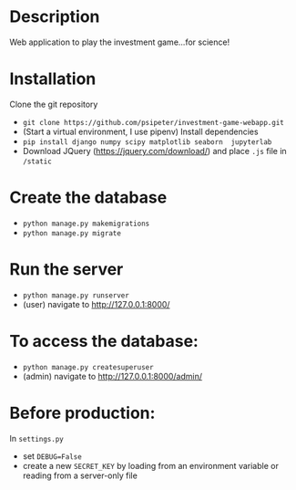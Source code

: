 # Description
Web application to play the investment game...for science!

# Installation
Clone the git repository
- ```git clone https://github.com/psipeter/investment-game-webapp.git```
- (Start a virtual environment, I use pipenv)
Install dependencies
- ```pip install django numpy scipy matplotlib seaborn  jupyterlab```
- Download JQuery (https://jquery.com/download/) and place ```.js``` file in ```/static```

# Create the database
- ```python manage.py makemigrations```
- ```python manage.py migrate```

# Run the server
- ```python manage.py runserver```
- (user) navigate to http://127.0.0.1:8000/

# To access the database:
- ```python manage.py createsuperuser ```
- (admin) navigate to http://127.0.0.1:8000/admin/


# Before production:
In ```settings.py```
- set ```DEBUG=False```
- create a new ```SECRET_KEY``` by loading from an environment variable or reading from a server-only file
